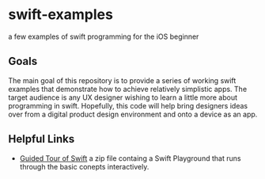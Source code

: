 # swift-examples
a few examples of swift programming for the iOS beginner

## Goals
The main goal of this repository is to provide a series of working swift examples that demonstrate how to achieve relatively simplistic apps. The target audience is any UX designer wishing to learn a little more about programming in swift. Hopefully, this code will help bring designers ideas over from a digital product design environment and onto a device as an app.

## Helpful Links
- [Guided Tour of Swift](https://developer.apple.com/library/content/documentation/Swift/Conceptual/Swift_Programming_Language/GuidedTour.playground.zip) a zip file containg a Swift Playground that runs through the basic conepts interactively.
